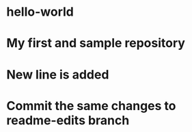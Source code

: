 # hello-world
# My first and sample repository
# New line is added
# Commit the same changes to readme-edits branch
